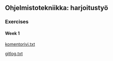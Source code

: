 ## Ohjelmistotekniikka: harjoitustyö

### Exercises

#### Week 1
[komentorivi.txt](laskarit/viikko1/komentorivi.txt)  

[gitlog.txt](laskarit/viikko1/gitlog.txt)

